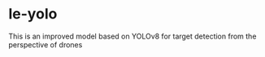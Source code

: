 # le-yolo
This is an improved model based on YOLOv8 for target detection from the perspective of drones
